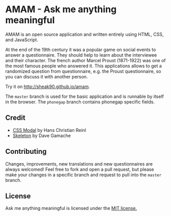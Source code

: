 # AMAM - Ask me anything meaningful
AMAM is an open source application and written entirely using HTML, CSS, and JavaScript.

At the end of the 19th century it was a popular game on social events to answer a questionnaire. They should help to learn about the interviewee and their character. The french author Marcel Proust (1871-1922) was one of the most famous people who answered it. This applications allows to get a randomized question from questionnaire, e.g. the Proust questionnaire, so you can discuss it with another person.

Try it on http://sheak90.github.io/amam.

The `master` branch is used for the basic application and is runnable by itself in the browser. The `phonegap` branch contains phonegap specific fields.

## Credit
* [CSS Modal](https://drublic.github.io/css-modal/) by Hans Christian Reinl
* [Skeleton](https://github.com/dhg/Skeleton) by Dave Gamache

## Contributing
Changes, improvements, new translations and new questionnaires are always welcomed! Feel free to fork and open a pull request, but please make your changes in a specific branch and request to pull into the `master` branch.

## License
Ask me anything meaningful is licensed under the [MIT license.](https://github.com/Sheak90/amam/blob/master/LICENSE.txt)
